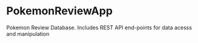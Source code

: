 # PokemonReviewApp

Pokemon Review Database. Includes REST API end-points for data acesss and manipulation
